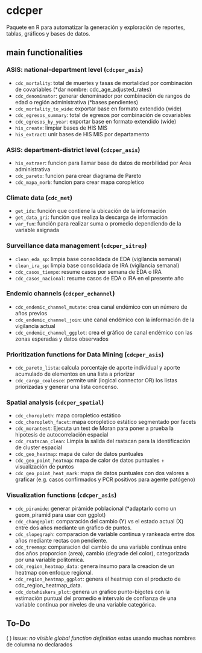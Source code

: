 # cdcper

Paquete en R para automatizar la generación y exploración de reportes, tablas, gráficos y bases de datos.

## main functionalities

### ASIS: national-department level (`cdcper_asis`)

- `cdc_mortality`: total de muertes y tasas de mortalidad por combinación de covariables (*dar nombre: cdc_age_adjusted_rates)
- `cdc_denominator`: generar denominador por combinación de rangos de edad o región administrativa (*bases pendientes)
- `cdc_mortality_to_wide`: exportar base en formato extendido (wide)
- `cdc_egresos_summary`: total de egresos por combinación de covariables
- `cdc_egresos_by_year`: exportar base en formato extendido (wide)
- `his_create`: limpiar bases de HIS MIS
- `his_extract`: unir bases de HIS MIS por departamento

### ASIS: department-district level (`cdcper_asis`)

- `his_extraer`: funcion para llamar base de datos de morbilidad por Area administrativa
- `cdc_pareto`: funcion para crear diagrama de Pareto
- `cdc_mapa_morb`: funcion para crear mapa coropletico

### Climate data (`cdc_met`)

- `get_ids`: función que contiene la ubicación de la información
- `get_data_gri`: función que realiza la descarga de información
- `var_fun`: función para realizar suma o promedio dependiendo de la variable asignada

### Surveillance data management (`cdcper_sitrep`)

- `clean_eda_sp`: limpia base consolidada de EDA (vigilancia semanal)
- `clean_ira_sp`: limpia base consolidada de IRA (vigilancia semanal)
- `cdc_casos_tiempo`: resume casos por semana de EDA o IRA
- `cdc_casos_nacional`: resume casos de EDA o IRA en el presente año

### Endemic channels (`cdcper_echannel`)

- `cdc_endemic_channel_mutate`: crea canal endémico con un número de años previos
- `cdc_endemic_channel_join`: une canal endémico con la información de la vigilancia actual
- `cdc_endemic_channel_ggplot`: crea el gráfico de canal endémico con las zonas esperadas y datos observados

### Prioritization functions for Data Mining (`cdcper_asis`)

- `cdc_pareto_lista`: calcula porcentaje de aporte individual y aporte acumulado de elementos en una lista a priorizar 
- `cdc_carga_coalesce`: permite unir (logical connector OR) los listas priorizadas y generar una lista concenso.

### Spatial analysis (`cdcper_spatial`)

- `cdc_choropleth`: mapa coropletico estático
- `cdc_choropleth_facet`: mapa coropletico estático segmentado por facets
- `cdc_morantest`: Ejecuta un test de Moran para poner a prueba la hipotesis de autocorrelación espacial
- `cdc_rsatscan_clean`: Limpia la salida del rsatscan para la identificación de cluster espacial
- `cdc_geo_heatmap`: mapa de calor de datos puntuales
- `cdc_geo_point_heatmap`: mapa de calor de datos puntuales + visualización de puntos 
- `cdc_geo_point_heat_mark`: mapa de datos puntuales con dos valores a graficar (e.g. casos confirmados y PCR positivos para agente patógeno)

### Visualization functions (`cdcper_asis`)

- `cdc_piramide`: generar pirámide poblacional (*adaptarlo como un geom_piramid para usar con ggplot)
- `cdc_changeplot`: comparación del cambio (Y) vs el estado actual (X) entre dos años mediante un grafico de puntos.
- `cdc_slopegraph`: comparacion de variable continua y rankeada entre dos años mediante rectas con pendiente.
- `cdc_treemap`: comparacion del cambio de una variable continua entre dos años proporcion (area), cambio (degrade del color), categorizada por una variable politomica.
- `cdc_region_heatmap_data`: genera insumo para la creacion de un heatmap con enfoque regional.
- `cdc_region_heatmap_ggplot`: genera el heatmap con el producto de cdc_region_heatmap_data.
- `cdc_dotwhiskers_plot`: genera un grafico punto-bigotes con la estimación puntual del promedio e intervalo de confianza de una variable continua por niveles de una variable categórica.

## To-Do

( ) issue: _no visible global function definition_ estas usando muchas nombres de columna no declarados
